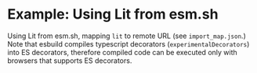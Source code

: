 # Example: Using Lit from esm.sh

Using Lit from esm.sh, mapping `lit` to remote URL (see `import_map.json`.) Note
that esbuild compiles typescript decorators (`experimentalDecorators`) into ES
decorators, therefore compiled code can be executed only with browsers that
supports ES decorators.
